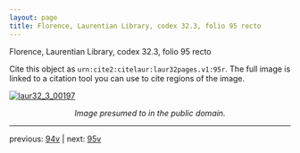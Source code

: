 ```yaml
---
layout: page
title: Florence, Laurentian Library, codex 32.3, folio 95 recto
---
```


Florence, Laurentian Library, codex 32.3, folio 95 recto

Cite this object as `urn:cite2:citelaur:laur32pages.v1:95r`.  The full image is linked to a citation tool you can use to cite regions of the image.

[![laur32_3_00197](http://www.homermultitext.org/iipsrv?IIIF=/project/homer/pyramidal/deepzoom/citelaur/laur32imgs/v1/laur32_3_00197.tif/full/800,/0/default.jpg)](http://www.homermultitext.org/ict2/?urn=urn:cite2:citelaur:laur32imgs.v1:laur32_3_00197) 

<p style="text-align: center; font-style: italic;">Image presumed to in the public domain.</p>

---

previous: [94v](../94v/) | next: [95v](../95v/)